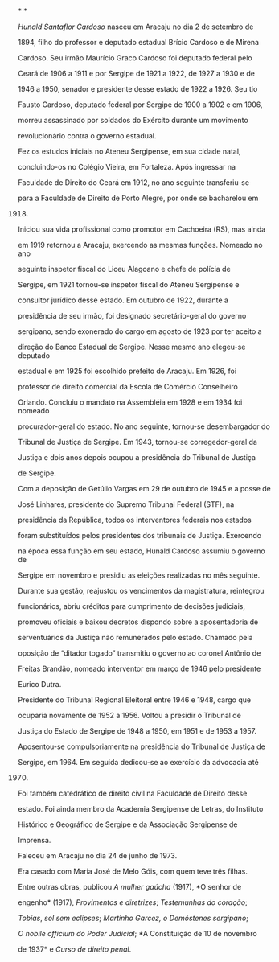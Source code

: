 

 



* *



*Hunald Santaflor Cardoso* nasceu em Aracaju no dia 2 de setembro de

1894, filho do professor e deputado estadual Brício Cardoso e de Mirena

Cardoso. Seu irmão Maurício Graco Cardoso foi deputado federal pelo

Ceará de 1906 a 1911 e por Sergipe de 1921 a 1922, de 1927 a 1930 e de

1946 a 1950, senador e presidente desse estado de 1922 a 1926. Seu tio

Fausto Cardoso, deputado federal por Sergipe de 1900 a 1902 e em 1906,

morreu assassinado por soldados do Exército durante um movimento

revolucionário contra o governo estadual.



Fez os estudos iniciais no Ateneu Sergipense, em sua cidade natal,

concluindo-os no Colégio Vieira, em Fortaleza. Após ingressar na

Faculdade de Direito do Ceará em 1912, no ano seguinte transferiu-se

para a Faculdade de Direito de Porto Alegre, por onde se bacharelou em

1918.



Iniciou sua vida profissional como promotor em Cachoeira (RS), mas ainda

em 1919 retornou a Aracaju, exercendo as mesmas funções. Nomeado no ano

seguinte inspetor fiscal do Liceu Alagoano e chefe de polícia de

Sergipe, em 1921 tornou-se inspetor fiscal do Ateneu Sergipense e

consultor jurídico desse estado. Em outubro de 1922, durante a

presidência de seu irmão, foi designado secretário-geral do governo

sergipano, sendo exonerado do cargo em agosto de 1923 por ter aceito a

direção do Banco Estadual de Sergipe. Nesse mesmo ano elegeu-se deputado

estadual e em 1925 foi escolhido prefeito de Aracaju. Em 1926, foi

professor de direito comercial da Escola de Comércio Conselheiro

Orlando. Concluiu o mandato na Assembléia em 1928 e em 1934 foi nomeado

procurador-geral do estado. No ano seguinte, tornou-se desembargador do

Tribunal de Justiça de Sergipe. Em 1943, tornou-se corregedor-geral da

Justiça e dois anos depois ocupou a presidência do Tribunal de Justiça

de Sergipe.



Com a deposição de Getúlio Vargas em 29 de outubro de 1945 e a posse de

José Linhares, presidente do Supremo Tribunal Federal (STF), na

presidência da República, todos os interventores federais nos estados

foram substituídos pelos presidentes dos tribunais de Justiça. Exercendo

na época essa função em seu estado, Hunald Cardoso assumiu o governo de

Sergipe em novembro e presidiu as eleições realizadas no mês seguinte.

Durante sua gestão, reajustou os vencimentos da magistratura, reintegrou

funcionários, abriu créditos para cumprimento de decisões judiciais,

promoveu oficiais e baixou decretos dispondo sobre a aposentadoria de

serventuários da Justiça não remunerados pelo estado. Chamado pela

oposição de “ditador togado” transmitiu o governo ao coronel Antônio de

Freitas Brandão, nomeado interventor em março de 1946 pelo presidente

Eurico Dutra.



Presidente do Tribunal Regional Eleitoral entre 1946 e 1948, cargo que

ocuparia novamente de 1952 a 1956. Voltou a presidir o Tribunal de

Justiça do Estado de Sergipe de 1948 a 1950, em 1951 e de 1953 a 1957.

Aposentou-se compulsoriamente na presidência do Tribunal de Justiça de

Sergipe, em 1964. Em seguida dedicou-se ao exercício da advocacia até

1970.



Foi também catedrático de direito civil na Faculdade de Direito desse

estado. Foi ainda membro da Academia Sergipense de Letras, do Instituto

Histórico e Geográfico de Sergipe e da Associação Sergipense de

Imprensa.



Faleceu em Aracaju no dia 24 de junho de 1973.



Era casado com Maria José de Melo Góis, com quem teve três filhas.



Entre outras obras, publicou *A mulher gaúcha* (1917), *O senhor de

engenho* (1917), *Provimentos e diretrizes*; *Testemunhas do coração*;

*Tobias*, *sol sem eclipses*; *Martinho Garcez, o Demóstenes sergipano*;

*O nobile officium do Poder Judicial*; *A Constituição de 10 de novembro

de 1937* e *Curso de direito penal*.



 



